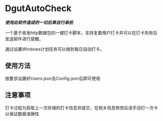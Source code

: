 # DgutAutoCheck

***使用此软件造成的一切后果自行承担***

一个基于收发http数据包的一键打卡脚本，支持复数用户打卡并可以在打卡失败后发送邮件进行提醒。

通过设置Windows计划任务可以做到每日自动打卡。

## 使用方法

按要求设置好Users.json及Config.json后即可使用

## 注意事项

打卡过程为获取上一次存储的打卡信息并提交，在相关信息修改后请手动打一次卡以保证数据准确性

